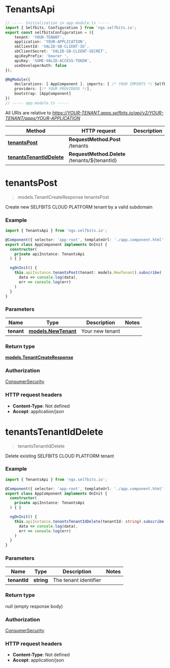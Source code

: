 # TenantsApi

```typescript
// ----- Initialization in app.module.ts -----
import { Selfbits, Configuration } from 'ngx.selfbits.io';
export const selfbitsConfiguration = ({
    tenant: 'YOUR-TENANT', 
    application: 'YOUR-APPLICATION',
    sbClientId: 'VALID-SB-CLIENT-ID',
    sbClientSecret: 'VALID-SB-CLIENT-SECRET',
    apiKeyPrefix: 'bearer ',
    apiKey: 'SOME-VALID-ACCESS-TOKEN',
    useDeveloperAuth: false
});

@NgModule({
	declarations: [ AppComponent ],	imports: [ /* YOUR IMPORTS */ Selfbits.forRoot(selfbitsConfiguration)	],
	providers: [/* YOUR PROVIDERS */],
	bootstrap: [AppComponent]
})
// ----- app.module.ts -----
```

All URIs are relative to *https://YOUR-TENANT.apps.selfbits.io/api/v2/YOUR-TENANT/apps/YOUR-APPLICATION*

Method | HTTP request | Description
------------- | ------------- | -------------
[**tenantsPost**](TenantsApi.md#tenantsPost) | **RequestMethod.Post** /tenants | 
[**tenantsTenantIdDelete**](TenantsApi.md#tenantsTenantIdDelete) | **RequestMethod.Delete** /tenants/${tenantId} | 


<a name="tenantsPost"></a>
# **tenantsPost**
> models.TenantCreateResponse tenantsPost



Create new SELFBITS CLOUD PLATFORM tenant by a valid subdomain

### Example
```typescript
import { TenantsApi } from 'ngx.selfbits.io';

@Component({ selector: 'app-root', templateUrl: './app.component.html' })
export class AppComponent implements OnInit {
  constructor(
    private apiInstance: TenantsApi
  ) { }

  ngOnInit() {
    this.apiInstance.tenantsPost(tenant: models.NewTenant).subscribe(
      data => console.log(data),
      err => console.log(err)
    )
  }
}
```

### Parameters

Name | Type | Description  | Notes
------------- | ------------- | ------------- | -------------
 **tenant** | [**models.NewTenant**](NewTenant.md)| Your new tenant | 

### Return type

[**models.TenantCreateResponse**](models.TenantCreateResponse.md)

### Authorization

[ConsumerSecurity](../README.md#ConsumerSecurity)

### HTTP request headers

 - **Content-Type**: Not defined
 - **Accept**: application/json

<a name="tenantsTenantIdDelete"></a>
# **tenantsTenantIdDelete**
> tenantsTenantIdDelete



Delete existing SELFBITS CLOUD PLATFORM tenant

### Example
```typescript
import { TenantsApi } from 'ngx.selfbits.io';

@Component({ selector: 'app-root', templateUrl: './app.component.html' })
export class AppComponent implements OnInit {
  constructor(
    private apiInstance: TenantsApi
  ) { }

  ngOnInit() {
    this.apiInstance.tenantsTenantIdDelete(tenantId: string).subscribe(
      data => console.log(data),
      err => console.log(err)
    )
  }
}
```

### Parameters

Name | Type | Description  | Notes
------------- | ------------- | ------------- | -------------
 **tenantId** | **string**| The tenant identifier | 

### Return type

null (empty response body)

### Authorization

[ConsumerSecurity](../README.md#ConsumerSecurity)

### HTTP request headers

 - **Content-Type**: Not defined
 - **Accept**: application/json

